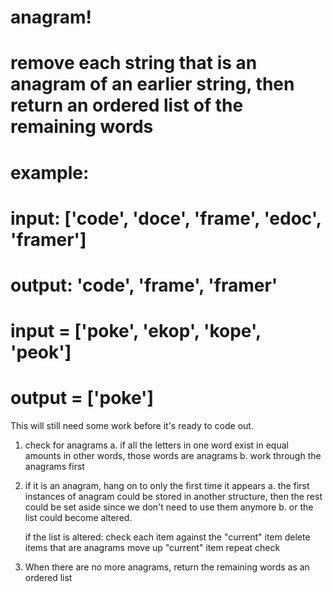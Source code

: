 # anagram!
# remove each string that is an anagram of an earlier string, then return an ordered list of the remaining words
# example:
# input: ['code', 'doce', 'frame', 'edoc', 'framer']
# output: 'code', 'frame', 'framer'
# input = ['poke', 'ekop', 'kope', 'peok']
# output = ['poke']
This will still need some work before it's ready to code out.

1. check for anagrams
    a. if all the letters in one word exist in equal amounts in other words, those words are anagrams
    b. work through the anagrams first

2. if it is an anagram, hang on to only the first time it appears
    a. the first instances of anagram could be stored in another structure, then the rest could be set aside since we don't need to use them anymore
    b. or the list could become altered.
    
    if the list is altered:
        check each item against the "current" item
        delete items that are anagrams
        move up "current" item
        repeat check

3. When there are no more anagrams, return the remaining words as an ordered list
